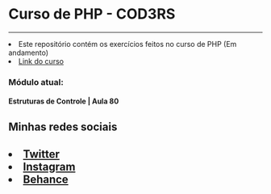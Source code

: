 
<h1> Curso de PHP - COD3RS </h1> <hr>

<li> Este repositório contém os exercícios feitos no curso de PHP (Em andamento) </li>
<li> <a href="https://www.udemy.com/course/php-7-completo">Link do curso</a> </li>

<h3> <strong> Módulo atual: </strong> </h3>
<h4> Estruturas de Controle | Aula 80 </h4>



<div>
<h2> Minhas redes sociais <h2> 
<li> <a href="https://twitter.com/duvrdx"> Twitter </a> </li>
<li> <a href="https://www.instagram.com/duvrdx/"> Instagram </a> </li>
<li> <a href="https://www.behance.net/eduardoprsper"> Behance </a> </li>
</div>
